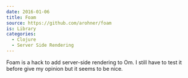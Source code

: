 ```yaml
---
date: 2016-01-06
title: Foam
source: https://github.com/arohner/foam  
is: Library
categories:
  - Clojure
  - Server Side Rendering
---
```


Foam is a hack to add server-side rendering to Om. I still have to test it before give my opinion but it seems to be nice.
